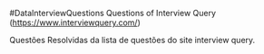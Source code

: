 #DataInterviewQuestions
Questions of Interview Query (https://www.interviewquery.com/)

Questões Resolvidas da lista de questões do site interview query.
